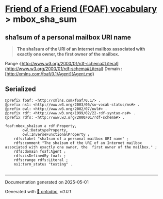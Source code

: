# [Friend of a Friend (FOAF) vocabulary](../homepage.md) > mbox_sha_sum

## sha1sum of a personal mailbox URI name

> **The sha1sum of the URI of an Internet mailbox associated with exactly one owner, the  first owner of the mailbox.**

Range :[http://www.w3.org/2000/01/rdf-schema#Literal](<http://www.w3.org/2000/01/rdf-schema#Literal>)
Domain :[http://xmlns.com/foaf/0.1/Agent](Agent.md)

## Serialized

```ttl
@prefix foaf: <http://xmlns.com/foaf/0.1/> .
@prefix ns1: <http://www.w3.org/2003/06/sw-vocab-status/ns#> .
@prefix owl: <http://www.w3.org/2002/07/owl#> .
@prefix rdf: <http://www.w3.org/1999/02/22-rdf-syntax-ns#> .
@prefix rdfs: <http://www.w3.org/2000/01/rdf-schema#> .

foaf:mbox_sha1sum a rdf:Property,
        owl:DatatypeProperty,
        owl:InverseFunctionalProperty ;
    rdfs:label "sha1sum of a personal mailbox URI name" ;
    rdfs:comment "The sha1sum of the URI of an Internet mailbox associated with exactly one owner, the  first owner of the mailbox." ;
    rdfs:domain foaf:Agent ;
    rdfs:isDefinedBy foaf: ;
    rdfs:range rdfs:Literal ;
    ns1:term_status "testing" .


```

---

Documentation generated on 2025-05-01

Generated with [📑 ontodoc](https://github.com/StephaneBranly/ontodoc), *v0.0.1*